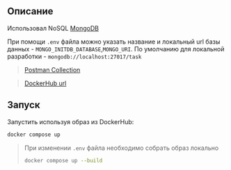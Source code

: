 ## Описание

Использовал NoSQL  [MongoDB](https://www.mongodb.com/)

При помощи `.env` файла можно указать название и локальный url базы данных - `MONGO_INITDB_DATABASE`,`MONGO_URI`. По
умолчанию для локальной разработки - `mongodb://localhost:27017/task`

>[Postman Collection](https://www.postman.com/betabooking/workspace/hh-task/request/17664279-f8db0142-dcaf-4d88-811d-2a731a3aba5a)

>[DockerHub url](https://hub.docker.com/r/ezzysoft/hh-task)



## Запуск
Запустить используя образ из DockerHub:
```bash
docker compose up
```



>При изменении `.env` файла необходимо собрать образ локально 
>```bash
>docker compose up --build
>```


